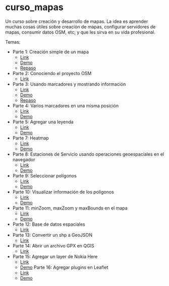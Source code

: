 # curso_mapas
Un curso sobre creación y desarrollo de mapas. La idea es aprender muchas cosas útiles sobre creación de mapas, configurar servidores de mapas, consumir datos OSM, etc; y que les sirva en su vida profesional.


Temas:
* Parte 1: Creación simple de un mapa
    * [Link](http://proyectosbeta.net/2016/05/curso-sobre-creacion-y-desarrollo-de-mapas-parte-1-creacion-simple-de-un-mapa/)
    * [Demo](http://proyectosbeta.net/curso_mapas/ejemplo_simple_mapa1/)
    * [Repaso](http://proyectosbeta.net/2016/05/curso-sobre-creacion-y-desarrollo-de-mapas-repaso-1/)
* Parte 2: Conociendo el proyecto OSM
    * [Link](http://proyectosbeta.net/2016/05/curso-sobre-creacion-y-desarrollo-de-mapas-parte-2-conociendo-el-proyecto-osm/)
* Parte 3: Usando marcadores y mostrando información
    * [Link](http://proyectosbeta.net/2016/05/curso-sobre-creacion-y-desarrollo-de-mapas-parte-3-usando-marcadores-y-mostrando-informacion/)
    * [Demo](http://proyectosbeta.net/curso_mapas/ejemplo_marcadores/)
    * [Repaso](http://proyectosbeta.net/2016/05/curso-sobre-creacion-y-desarrollo-de-mapas-repaso-2/)
* Parte 4: Varios marcadores en una misma posición
    * [Link](http://proyectosbeta.net/2016/05/curso-sobre-creacion-y-desarrollo-de-mapas-parte-4-varios-marcadores-en-una-misma-posicion/)
    * [Demo](http://proyectosbeta.net/curso_mapas/ejemplo_varios_marcadores/)
* Parte 5: Agregar una leyenda
    * [Link](http://proyectosbeta.net/2016/05/curso-sobre-creacion-y-desarrollo-de-mapas-parte-5-agregar-una-leyenda/)
    * [Demo](http://proyectosbeta.net/curso_mapas/ejemplo_leyenda/)
* Parte 7: Heatmap
    * [Link](http://proyectosbeta.net/2016/05/curso-sobre-creacion-y-desarrollo-de-mapas-parte-7-heatmap/)
    * [Demo](http://proyectosbeta.net/curso_mapas/ejemplo_heatmap/)
* Parte 8: Estaciones de Servicio usando operaciones geoespaciales en el navegador
    * [Link](http://proyectosbeta.net/2016/07/curso-sobre-creacion-y-desarrollo-de-mapas-parte-8-estaciones-de-servicio/)
    * [Demo](http://proyectosbeta.net/curso_mapas/ejemplo_estaciones_servicio/)
* Parte 9: Seleccionar polígonos
    * [Link](http://proyectosbeta.net/2016/08/curso-sobre-creacion-y-desarrollo-de-mapas-parte-9-seleccionar-poligonos/)
    * [Demo](http://proyectosbeta.net/curso_mapas/ejemplo_seleccionar_poligonos/)
* Parte 10: Visualizar información de los polígonos
    * [Link](http://proyectosbeta.net/2016/08/curso-sobre-creacion-y-desarrollo-de-mapas-parte-10-visualizar-informacion-de-los-poligonos/)
    * [Demo](http://proyectosbeta.net/curso_mapas/ejemplo_visualizar_informacion_poligonos/)
* Parte 11: minZoom, maxZoom y maxBounds en el mapa
    * [Link](http://proyectosbeta.net/2016/08/curso-sobre-creacion-y-desarrollo-de-mapas-parte-11-minzoom-maxzoom-y-maxbounds-en-el-mapa/)
    * [Demo](http://proyectosbeta.net/curso_mapas/ejemplo_propiedades_mapa/)
* Parte 12: Base de datos espaciales
    * [Link](http://proyectosbeta.net/2016/08/curso-sobre-creacion-y-desarrollo-de-mapas-parte-12-base-de-datos-espaciales/)
* Parte 13: Convertir un shp a GeoJSON
    * [Link](http://proyectosbeta.net/2016/08/curso-sobre-creacion-y-desarrollo-de-mapas-parte-13-convertir-un-shp-a-geojson/)
* Parte 14: Abrir un archivo GPX en QGIS
    * [Link](http://proyectosbeta.net/2016/09/curso-sobre-creacion-y-desarrollo-de-mapas-parte-14-abrir-un-archivo-gpx-en-qgis/)
* Parte 15: Agregar un layer de Nokia Here
    * [Link](http://proyectosbeta.net/2016/09/curso-sobre-creacion-y-desarrollo-de-mapas-parte-15-agregar-un-layer-de-nokia-here/)
    * [Demo](http://proyectosbeta.net/curso_mapas/ejemplo_layer_nokia_here/)
 Parte 16: Agregar plugins en Leaflet
    * [Link](http://proyectosbeta.net/2016/09/curso-sobre-creacion-y-desarrollo-de-mapas-parte-16-agregar-plugins-en-leaflet/)
    * [Demo](http://proyectosbeta.net/curso_mapas/ejemplo_agregar_plugin_leaflet/)
